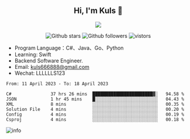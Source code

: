 <h2 align="center"> Hi, I'm Kuls 👋 </h2>
<p align="center">
    <p align="center">
        <img src=" https://avatars.githubusercontent.com/u/42165104?s=460&u=5c7fbf0bce7d4b38a15a44676e6f64b529e47598&v=4"/>
    </p>
    <p align="center">
      <img src="https://img.shields.io/github/stars/hellokuls?style=social" alt="Github stars" />
      <img src="https://img.shields.io/github/followers/hellokuls?style=social" alt="Github followers" />
      <img src="https://visitor-badge.glitch.me/badge?page_id=hellokuls.readme" alt="vistors" />
    </p>
</p>

- Program Language：C#、Java、Go、Python
- Learning: Swift
- Backend Software Engineer.
- Email: kuls666888@gmail.com
- Wechat: LLLLLLS123

<!--START_SECTION:waka-->

```text
From: 11 April 2023 - To: 18 April 2023

C#               37 hrs 26 mins  ███████████████████████▓░   94.58 %
JSON             1 hr 45 mins    █░░░░░░░░░░░░░░░░░░░░░░░░   04.43 %
XML              8 mins          ░░░░░░░░░░░░░░░░░░░░░░░░░   00.35 %
Solution File    4 mins          ░░░░░░░░░░░░░░░░░░░░░░░░░   00.20 %
Config           4 mins          ░░░░░░░░░░░░░░░░░░░░░░░░░   00.19 %
Csproj           4 mins          ░░░░░░░░░░░░░░░░░░░░░░░░░   00.18 %
```

<!--END_SECTION:waka-->

![info](https://github-readme-stats.vercel.app/api?username=hellokuls&show_icons=true&count_private=true&hide=prs&theme=default_repocard)


